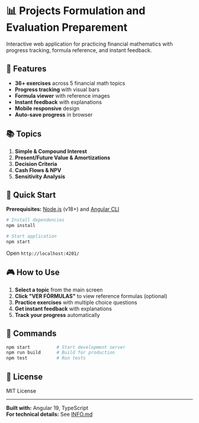 # 📊 Projects Formulation and Evaluation Preparement

Interactive web application for practicing financial mathematics with progress tracking, formula reference, and instant feedback.

## 🎯 Features

- **36+ exercises** across 5 financial math topics
- **Progress tracking** with visual bars
- **Formula viewer** with reference images
- **Instant feedback** with explanations
- **Mobile responsive** design
- **Auto-save progress** in browser

## 📚 Topics

1. **Simple & Compound Interest**
2. **Present/Future Value & Amortizations**
3. **Decision Criteria**
4. **Cash Flows & NPV**
5. **Sensitivity Analysis**

## 🚀 Quick Start

**Prerequisites:** [Node.js](https://nodejs.org/) (v18+) and [Angular CLI](https://angular.io/cli)

```bash
# Install dependencies
npm install

# Start application
npm start
```

Open `http://localhost:4201/`

## 🎮 How to Use

1. **Select a topic** from the main screen
2. **Click "VER FÓRMULAS"** to view reference formulas (optional)
3. **Practice exercises** with multiple choice questions
4. **Get instant feedback** with explanations
5. **Track your progress** automatically

## 🔧 Commands

```bash
npm start          # Start development server
npm run build      # Build for production
npm test           # Run tests
```

## 📄 License

MIT License

---

**Built with:** Angular 19, TypeScript  
**For technical details:** See [INFO.md](INFO.md)

